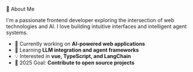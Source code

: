 🚀 About Me

I'm a passionate frontend developer exploring the intersection of web technologies and AI. I love building intuitive interfaces and intelligent agent systems.

- 🔭 Currently working on **AI-powered web applications**
- 🌱 Learning **LLM integration and agent frameworks**
- 💡 Interested in **vue, TypeScript, and LangChain**
- 🎯 2025 Goal: **Contribute to open source projects**
